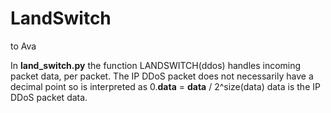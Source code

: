 # LandSwitch
to Ava

In **land_switch.py** the function LANDSWITCH(ddos) handles incoming packet data, per packet.
The IP DDoS packet does not necessarily have a decimal point so is interpreted as
    0.**data** = **data** / 2^size(data)
data is the IP DDoS packet data.
